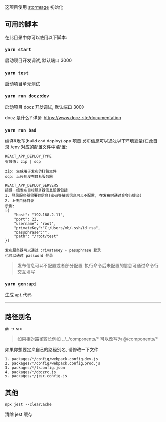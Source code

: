 这项目使用 [stormrage](https://github.com/gmsoft-happyCoding/stormrage) 初始化

## 可用的脚本

在此目录中你可以使用以下脚本:

### `yarn start`

启动项目开发调试, 默认端口 3000

### `yarn test`

启动项目单元测试

### `yarn run docz:dev`

启动项目 docz 开发调试, 默认端口 3000

docz 是什么? 详见: https://www.docz.site/documentation

### `yarn run bad`

编译&发布(build and deploy) app 项目
发布信息可以通过以下环境变量(在此目录 /env 对应的配置文件中)配置:

```
REACT_APP_DEPLOY_TYPE
有效值: zip | scp

zip: 生成用于发布的打包文件
scp: 上传到发布目标服务器
```

```
REACT_APP_DEPLOY_SERVERS
接受一组发布目标服务器信息设置包括
1. 登录服务器需要的信息(密码等敏感信息可以不配置, 在发布时通过命令行提交)
2. 上传目标目录
示例:
[{
    "host": "192.168.2.11",
    "port": 22,
    "username": "root",
    "privateKey":"C:/Users/xb/.ssh/id_rsa",
    "passphrase":"",
    "path": "/root/test"
}]

发布服务器可以通过 privateKey + passphrase 登录
也可以通过 password 登录
```

> 发布信息可以不配置或者部分配置, 执行命令后未配置的信息可通过命令行交互填写

### `yarn gen:api`

生成 `api` 代码

---

## 路径别名

@ -> src

> 如果相对路径较长例如 ../../components/\* 可以改写为 @/components/\*

如果你想要定义自己的路径别名, 请修改一下文件

```
1. packages/*/config/webpack.config.dev.js
2. packages/*/config/webpack.config.prod.js
3. packages/*/tsconfig.json
4. packages/*/doczrc.js
5. packages/*/jest.config.js
```

## 其他

`npx jest --clearCache`

清除 jest 缓存
